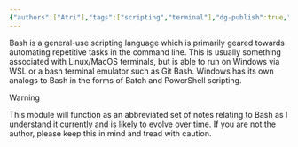 ```yaml
---
{"authors":["Atri"],"tags":["scripting","terminal"],"dg-publish":true,"dg-note-icon":"hexagon","permalink":"/tech/programming/bash/1-start/1-1-introduction/","dgPassFrontmatter":true,"noteIcon":"hexagon","created":"2024-03-04T10:31:09.966-05:00","updated":"2024-03-11T17:34:53.244-04:00"}
---
```


Bash is a general-use scripting language which is primarily geared towards automating repetitive tasks in the command line. This is usually something associated with Linux/MacOS terminals, but is able to run on Windows via WSL or a bash terminal emulator such as Git Bash. Windows has its own analogs to Bash in the forms of Batch and PowerShell scripting.

> [!warning] 
This module will function as an abbreviated set of notes relating to Bash as I understand it currently and is likely to evolve over time. If you are not the author, please keep this in mind and tread with caution.
